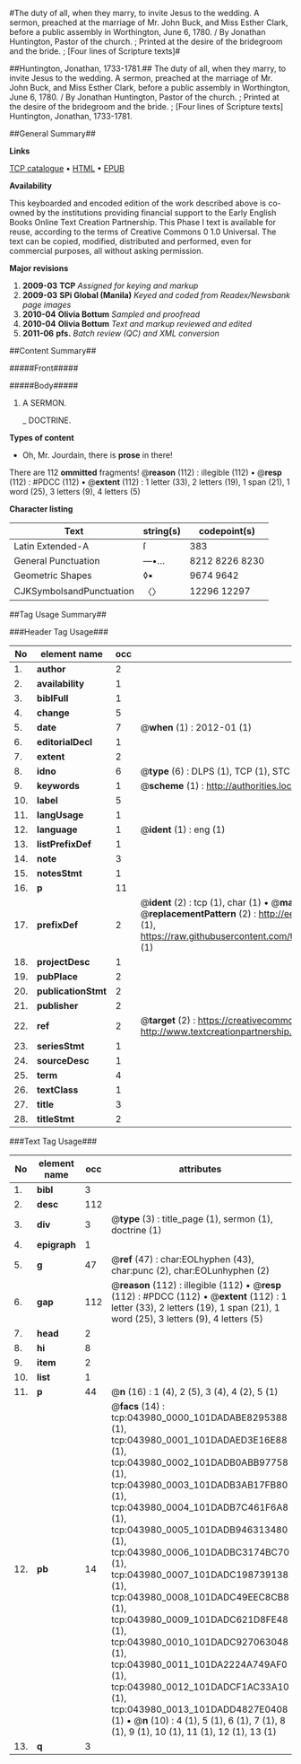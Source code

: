 #The duty of all, when they marry, to invite Jesus to the wedding. A sermon, preached at the marriage of Mr. John Buck, and Miss Esther Clark, before a public assembly in Worthington, June 6, 1780. / By Jonathan Huntington, Pastor of the church. ; Printed at the desire of the bridegroom and the bride. ; [Four lines of Scripture texts]#

##Huntington, Jonathan, 1733-1781.##
The duty of all, when they marry, to invite Jesus to the wedding. A sermon, preached at the marriage of Mr. John Buck, and Miss Esther Clark, before a public assembly in Worthington, June 6, 1780. / By Jonathan Huntington, Pastor of the church. ; Printed at the desire of the bridegroom and the bride. ; [Four lines of Scripture texts]
Huntington, Jonathan, 1733-1781.

##General Summary##

**Links**

[TCP catalogue](http://www.ota.ox.ac.uk/tcp/)  • 
[HTML](http://tei.it.ox.ac.uk/tcp/Texts-HTML/free/N33/N33548.html)  • 
[EPUB](http://tei.it.ox.ac.uk/tcp/Texts-EPUB/free/N33/N33548.epub)

**Availability**

This keyboarded and encoded edition of the
	       work described above is co-owned by the institutions
	       providing financial support to the Early English Books
	       Online Text Creation Partnership. This Phase I text is
	       available for reuse, according to the terms of Creative
	       Commons 0 1.0 Universal. The text can be copied,
	       modified, distributed and performed, even for
	       commercial purposes, all without asking permission.

**Major revisions**

1. __2009-03__ __TCP__ *Assigned for keying and markup*
1. __2009-03__ __SPi Global (Manila)__ *Keyed and coded from Readex/Newsbank page images*
1. __2010-04__ __Olivia Bottum__ *Sampled and proofread*
1. __2010-04__ __Olivia Bottum__ *Text and markup reviewed and edited*
1. __2011-06__ __pfs.__ *Batch review (QC) and XML conversion*

##Content Summary##

#####Front#####

#####Body#####

1. A SERMON.

    _ DOCTRINE.

**Types of content**

  * Oh, Mr. Jourdain, there is **prose** in there!

There are 112 **ommitted** fragments! 
 @__reason__ (112) : illegible (112)  •  @__resp__ (112) : #PDCC (112)  •  @__extent__ (112) : 1 letter (33), 2 letters (19), 1 span (21), 1 word (25), 3 letters (9), 4 letters (5)

**Character listing**


|Text|string(s)|codepoint(s)|
|---|---|---|
|Latin Extended-A|ſ|383|
|General Punctuation|—•…|8212 8226 8230|
|Geometric Shapes|◊▪|9674 9642|
|CJKSymbolsandPunctuation|〈〉|12296 12297|

##Tag Usage Summary##

###Header Tag Usage###

|No|element name|occ|attributes|
|---|---|---|---|
|1.|__author__|2||
|2.|__availability__|1||
|3.|__biblFull__|1||
|4.|__change__|5||
|5.|__date__|7| @__when__ (1) : 2012-01 (1)|
|6.|__editorialDecl__|1||
|7.|__extent__|2||
|8.|__idno__|6| @__type__ (6) : DLPS (1), TCP (1), STC (1), NOTIS (1), IMAGE-SET (1), EVANS-CITATION (1)|
|9.|__keywords__|1| @__scheme__ (1) : http://authorities.loc.gov/ (1)|
|10.|__label__|5||
|11.|__langUsage__|1||
|12.|__language__|1| @__ident__ (1) : eng (1)|
|13.|__listPrefixDef__|1||
|14.|__note__|3||
|15.|__notesStmt__|1||
|16.|__p__|11||
|17.|__prefixDef__|2| @__ident__ (2) : tcp (1), char (1)  •  @__matchPattern__ (2) : ([0-9\-]+):([0-9IVX]+) (1), (.+) (1)  •  @__replacementPattern__ (2) : http://eebo.chadwyck.com/downloadtiff?vid=$1&page=$2 (1), https://raw.githubusercontent.com/textcreationpartnership/Texts/master/tcpchars.xml#$1 (1)|
|18.|__projectDesc__|1||
|19.|__pubPlace__|2||
|20.|__publicationStmt__|2||
|21.|__publisher__|2||
|22.|__ref__|2| @__target__ (2) : https://creativecommons.org/publicdomain/zero/1.0/ (1), http://www.textcreationpartnership.org/docs/. (1)|
|23.|__seriesStmt__|1||
|24.|__sourceDesc__|1||
|25.|__term__|4||
|26.|__textClass__|1||
|27.|__title__|3||
|28.|__titleStmt__|2||


###Text Tag Usage###

|No|element name|occ|attributes|
|---|---|---|---|
|1.|__bibl__|3||
|2.|__desc__|112||
|3.|__div__|3| @__type__ (3) : title_page (1), sermon (1), doctrine (1)|
|4.|__epigraph__|1||
|5.|__g__|47| @__ref__ (47) : char:EOLhyphen (43), char:punc (2), char:EOLunhyphen (2)|
|6.|__gap__|112| @__reason__ (112) : illegible (112)  •  @__resp__ (112) : #PDCC (112)  •  @__extent__ (112) : 1 letter (33), 2 letters (19), 1 span (21), 1 word (25), 3 letters (9), 4 letters (5)|
|7.|__head__|2||
|8.|__hi__|8||
|9.|__item__|2||
|10.|__list__|1||
|11.|__p__|44| @__n__ (16) : 1 (4), 2 (5), 3 (4), 4 (2), 5 (1)|
|12.|__pb__|14| @__facs__ (14) : tcp:043980_0000_101DADABE8295388 (1), tcp:043980_0001_101DADAED3E16E88 (1), tcp:043980_0002_101DADB0ABB97758 (1), tcp:043980_0003_101DADB3AB17FB80 (1), tcp:043980_0004_101DADB7C461F6A8 (1), tcp:043980_0005_101DADB946313480 (1), tcp:043980_0006_101DADBC3174BC70 (1), tcp:043980_0007_101DADC198739138 (1), tcp:043980_0008_101DADC49EEC8CB8 (1), tcp:043980_0009_101DADC621D8FE48 (1), tcp:043980_0010_101DADC927063048 (1), tcp:043980_0011_101DA2224A749AF0 (1), tcp:043980_0012_101DADCF1AC33A10 (1), tcp:043980_0013_101DADD4827E0408 (1)  •  @__n__ (10) : 4 (1), 5 (1), 6 (1), 7 (1), 8 (1), 9 (1), 10 (1), 11 (1), 12 (1), 13 (1)|
|13.|__q__|3||
